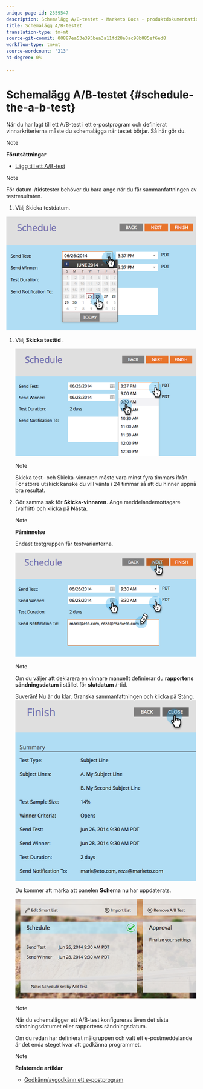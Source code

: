 ```yaml
---
unique-page-id: 2359547
description: Schemalägg A/B-testet - Marketo Docs - produktdokumentation
title: Schemalägg A/B-testet
translation-type: tm+mt
source-git-commit: 00887ea53e395bea3a11fd28e0ac98b085ef6ed8
workflow-type: tm+mt
source-wordcount: '213'
ht-degree: 0%

---
```



# Schemalägg A/B-testet {#schedule-the-a-b-test}

När du har lagt till ett A/B-test i ett e-postprogram och definierat vinnarkriterierna måste du schemalägga när testet börjar. Så här gör du.

>[!NOTE]
>
>**Förutsättningar**
>
>* [Lägg till ett A/B-test](add-an-a-b-test.md)

>



>[!NOTE]
>
>För datum-/tidstester behöver du bara ange när du får sammanfattningen av testresultaten.

1. Välj Skicka testdatum.

![](assets/image2014-9-12-15-3a59-3a54.png)

1. Välj **Skicka testtid** .

   ![](assets/image2014-9-12-16-3a0-3a2.png)

   >[!NOTE]
   >
   >Skicka test- och Skicka-vinnaren måste vara minst fyra timmars ifrån. För större utskick kanske du vill vänta i 24 timmar så att du hinner uppnå bra resultat.

1. Gör samma sak för **Skicka-vinnaren**. Ange meddelandemottagare (valfritt) och klicka på **Nästa**.

   >[!NOTE]
   >
   >**Påminnelse**
   >
   >
   >Endast testgruppen får testvarianterna.

   ![](assets/image2014-9-12-16-3a0-3a12.png)

   >[!NOTE]
   >
   >Om du väljer att deklarera en vinnare manuellt definierar du **rapportens sändningsdatum** i stället för **slutdatum** /-tid.

   Suverän! Nu är du klar. Granska sammanfattningen och klicka på Stäng.
   ![](assets/image2014-9-12-16-3a1-3a23.png)

   Du kommer att märka att panelen **Schema** nu har uppdaterats.

   ![](assets/image2014-9-12-16-3a1-3a33.png)

   >[!NOTE]
   >
   >När du schemalägger ett A/B-test konfigureras även det sista sändningsdatumet eller rapportens sändningsdatum.

   Om du redan har definierat målgruppen och valt ett e-postmeddelande är det enda steget kvar att godkänna programmet.

   >[!NOTE]
   >
   >**Relaterade artiklar**
   >
   >    
   >    
   >    * [Godkänn/avgodkänn ett e-postprogram](../../../../../product-docs/email-marketing/email-programs/email-program-actions/approve-unapprove-an-email-program.md)


